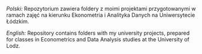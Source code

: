 *Polski:*
Repozytorium zawiera foldery z moimi projektami przygotowanymi w ramach zajęć na kierunku Ekonometria i Analityka Danych na Uniwersytecie Łódzkim.

*English:*
Repository contains folders with my university projects, prepared for classes in Econometrics and Data Analysis studies at the University of Lodz.
